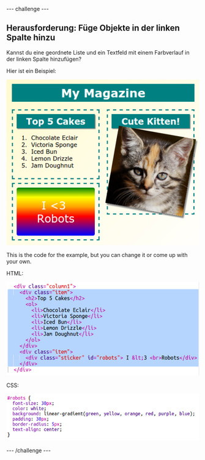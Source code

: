 \--- challenge \---

## Herausforderung: Füge Objekte in der linken Spalte hinzu

Kannst du eine geordnete Liste und ein Textfeld mit einem Farbverlauf in der linken Spalte hinzufügen?

Hier ist ein Beispiel:

![screenshot](images/magazine-challenge1-example.png)

This is the code for the example, but you can change it or come up with your own.

HTML:

![screenshot](images/magazine-challenge1.png)

CSS:

![screenshot](images/magazine-challenge1-style.png)

\--- /challenge \---